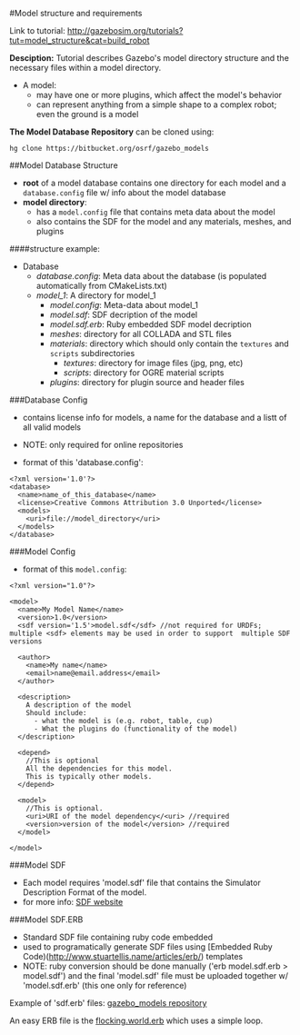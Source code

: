 #Model structure and requirements

Link to tutorial: http://gazebosim.org/tutorials?tut=model_structure&cat=build_robot

**Desciption:** Tutorial describes Gazebo's model directory structure and the necessary files within a model directory.

- A model:
  - may have one or more plugins, which affect the model's behavior
  - can represent anything from a simple shape to a complex robot; even the ground is a model

**The Model Database Repository** can be cloned using:
```
hg clone https://bitbucket.org/osrf/gazebo_models
```

##Model Database Structure

- **root** of a model database contains one directory for each model and a `database.config` file w/ info about the model database
- **model directory**: 
  - has a `model.config` file that contains meta data about the model
  - also contains the SDF for the model and any materials, meshes, and plugins

####structure example:

- Database
  - *database.config*: Meta data about the database (is populated automatically from CMakeLists.txt)
  - *model_1*: A directory for model_1
    - *model.config*: Meta-data about model_1
    - *model.sdf*: SDF decription of the model
    - *model.sdf.erb*: Ruby embedded SDF model decription
    - *meshes*: directory for all COLLADA and STL files
    - *materials*: directory which should only contain the `textures` and `scripts` subdirectories
      - *textures*: directory for image files (jpg, png, etc)
      - *scripts*: directory for OGRE material scripts
    - *plugins*: directory for plugin source and header files

###Database Config

- contains license info for models, a name for the database and a listt of all valid models
- NOTE: only required for online repositories

- format of this 'database.config':
```
<?xml version='1.0'?>
<database>
  <name>name_of_this_database</name>
  <license>Creative Commons Attribution 3.0 Unported</license>
  <models>
    <uri>file://model_directory</uri>
  </models>
</database>
```

###Model Config

- format of this `model.config`:

```
<?xml version="1.0"?>

<model>
  <name>My Model Name</name>
  <version>1.0</version>
  <sdf version='1.5'>model.sdf</sdf> //not required for URDFs; multiple <sdf> elements may be used in order to support  multiple SDF versions

  <author>
    <name>My name</name>
    <email>name@email.address</email>
  </author>

  <description>
    A description of the model
    Should include: 
      - what the model is (e.g. robot, table, cup)
      - What the plugins do (functionality of the model)
  </description>
  
  <depend>
    //This is optional
    All the dependencies for this model.
    This is typically other models.
  </depend>
  
  <model>
    //This is optional.
    <uri>URI of the model dependency</<uri> //required
    <version>version of the model</version> //required
  </model>
  
</model>
```

###Model SDF

- Each model requires 'model.sdf' file that contains the Simulator Description Format of the model.
- for more info: [SDF website](http://sdformat.org/)

###Model SDF.ERB

- Standard SDF file containing ruby code embedded
- used to programatically generate SDF files using [Embedded Ruby Code)(http://www.stuartellis.name/articles/erb/) templates
- NOTE: ruby conversion should be done manually ('erb model.sdf.erb > model.sdf') and the final 'model.sdf' file must be uploaded together w/ 'model.sdf.erb' (this one only for reference)

Example of 'sdf.erb' files: [gazebo_models repository](https://bitbucket.org/osrf/gazebo_models/src)

An easy ERB file is the [flocking.world.erb](https://bitbucket.org/osrf/gazebo/src/b54961341ffb938a9f99c9976aed50a771c95216/worlds/flocking.world.erb?at=default&fileviewer=file-view-default) which uses a simple loop.
 

